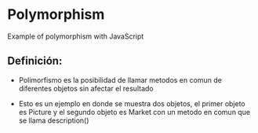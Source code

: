 # Polymorphism
Example of polymorphism with JavaScript

## Definición:

* Polimorfismo es la posibilidad de llamar metodos en comun 
de diferentes objetos sin afectar el resultado

- Esto es un ejemplo en donde se muestra dos objetos, el primer objeto es Picture y 
el segundo objeto es Market con un metodo en comun que se llama description()


